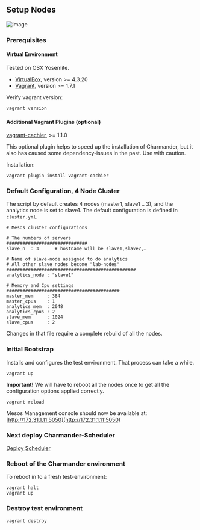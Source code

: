 Setup Nodes
-----------

![image](https://github.com/att-innovate/charmander/blob/master/docs/assets/Nodes.png?raw=true)

### Prerequisites

#### Virtual Environment

Tested on OSX Yosemite.

- [VirtualBox](https://www.virtualbox.org), version >= 4.3.20
- [Vagrant](http://www.vagrantup.com/downloads.html), version >= 1.7.1

Verify vagrant version:

    vagrant version

#### Additional Vagrant Plugins (optional)

[vagrant-cachier](https://github.com/fgrehm/vagrant-cachier), >= 1.1.0

This optional plugin helps to speed up the installation of Charmander, but it also has caused some dependency-issues in the past.
Use with caution.

Installation:

    vagrant plugin install vagrant-cachier


### Default Configuration, 4 Node Cluster

The script by default creates 4 nodes (master1, slave1 .. 3), and the analytics node is set to slave1.
The default configuration is defined in `cluster.yml`.

    # Mesos cluster configurations

    # The numbers of servers
    ##############################
    slave_n  : 3      # hostname will be slave1,slave2,…

    # Name of slave-node assigned to do analytics
    # All other slave nodes become "lab-nodes"
    ################################################
    analytics_node : "slave1"

    # Memory and Cpu settings
    ##########################################
    master_mem     : 384
    master_cpus    : 1
    analytics_mem  : 2048
    analytics_cpus : 2
    slave_mem      : 1024
    slave_cpus     : 2


Changes in that file require a complete rebuild of all the nodes.


### Initial Bootstrap

Installs and configures the test environment. That process can take a while.

    vagrant up

**Important!** We will have to reboot all the nodes once to get all the configuration options applied correctly.

    vagrant reload

Mesos Management console should now be available at: [http://172.31.1.11:5050](http://172.31.1.11:5050)


### Next deploy Charmander-Scheduler

[Deploy Scheduler](https://github.com/att-innovate/charmander/blob/master/docs/SETUPSCHEDULER.md)


### Reboot of the Charmander environment

To reboot in to a fresh test-environment:

    vagrant halt
    vagrant up

### Destroy test environment

    vagrant destroy

